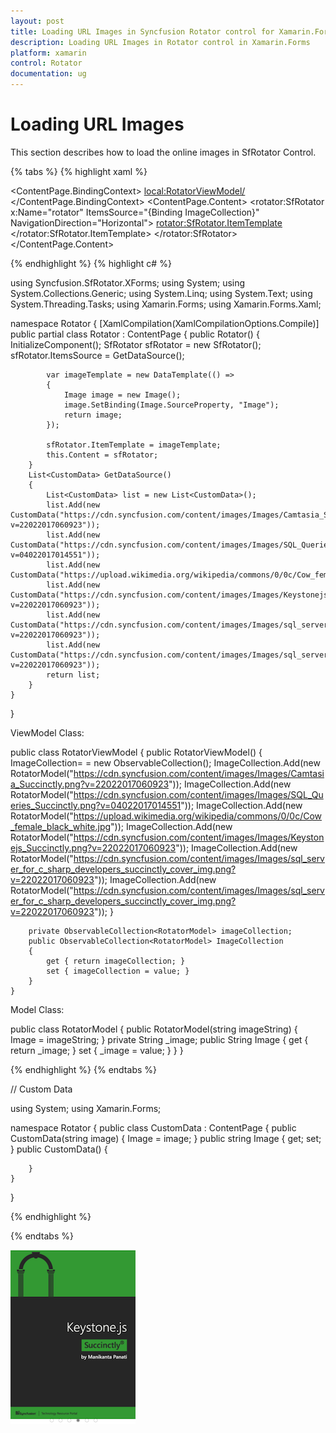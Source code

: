 ```yaml
---
layout: post
title: Loading URL Images in Syncfusion Rotator control for Xamarin.Forms.
description: Loading URL Images in Rotator control in Xamarin.Forms
platform: xamarin 
control: Rotator 
documentation: ug
---
```


# Loading URL Images

This section describes how to load the online images in SfRotator Control.

{% tabs %}
{% highlight xaml %}
<?xml version="1.0" encoding="utf-8" ?>
<ContentPage xmlns="http://xamarin.com/schemas/2014/forms"
             xmlns:x="http://schemas.microsoft.com/winfx/2009/xaml"
             xmlns:local="clr-namespace:Rotator"
             xmlns:rotator="clr-namespace:Syncfusion.SfRotator.XForms;assembly=Syncfusion.SfRotator.XForms"
             x:Class="Rotator.MainPage">
    <ContentPage.BindingContext>
        <local:RotatorViewModel/>
    </ContentPage.BindingContext>
    <ContentPage.Content>
        <StackLayout>
            <rotator:SfRotator x:Name="rotator" 
                        ItemsSource="{Binding ImageCollection}" 
                        NavigationDirection="Horizontal">
                <rotator:SfRotator.ItemTemplate>
                    <DataTemplate>
                        <StackLayout >
                            <Image Source="{Binding Image}" HeightRequest="250"/>
                        </StackLayout>
                    </DataTemplate>
                </rotator:SfRotator.ItemTemplate>
            </rotator:SfRotator>
        </StackLayout>
    </ContentPage.Content>
</ContentPage>

{% endhighlight %}
{% highlight c# %}

using Syncfusion.SfRotator.XForms;
using System;
using System.Collections.Generic;
using System.Linq;
using System.Text;
using System.Threading.Tasks;
using Xamarin.Forms;
using Xamarin.Forms.Xaml;

namespace Rotator
{
    [XamlCompilation(XamlCompilationOptions.Compile)]
    public partial class Rotator : ContentPage
    {
        public Rotator()
        {
            InitializeComponent();
            SfRotator sfRotator = new SfRotator();
            sfRotator.ItemsSource = GetDataSource();

            var imageTemplate = new DataTemplate(() =>
            {
                Image image = new Image();
                image.SetBinding(Image.SourceProperty, "Image");
                return image;
            });

            sfRotator.ItemTemplate = imageTemplate;
            this.Content = sfRotator;
        }
        List<CustomData> GetDataSource()
        {
            List<CustomData> list = new List<CustomData>();
            list.Add(new CustomData("https://cdn.syncfusion.com/content/images/Images/Camtasia_Succinctly.png?v=22022017060923"));
            list.Add(new CustomData("https://cdn.syncfusion.com/content/images/Images/SQL_Queries_Succinctly.png?v=04022017014551"));
            list.Add(new CustomData("https://upload.wikimedia.org/wikipedia/commons/0/0c/Cow_female_black_white.jpg"));
            list.Add(new CustomData("https://cdn.syncfusion.com/content/images/Images/Keystonejs_Succinctly.png?v=22022017060923"));
            list.Add(new CustomData("https://cdn.syncfusion.com/content/images/Images/sql_server_for_c_sharp_developers_succinctly_cover_img.png?v=22022017060923"));
            list.Add(new CustomData("https://cdn.syncfusion.com/content/images/Images/sql_server_for_c_sharp_developers_succinctly_cover_img.png?v=22022017060923"));
            return list;
        }
    }
}


ViewModel Class:

public class RotatorViewModel
    {
        public RotatorViewModel()
        {
            ImageCollection= = new ObservableCollection<RotatorModel>();
            ImageCollection.Add(new RotatorModel("https://cdn.syncfusion.com/content/images/Images/Camtasia_Succinctly.png?v=22022017060923"));
            ImageCollection.Add(new RotatorModel("https://cdn.syncfusion.com/content/images/Images/SQL_Queries_Succinctly.png?v=04022017014551"));
            ImageCollection.Add(new RotatorModel("https://upload.wikimedia.org/wikipedia/commons/0/0c/Cow_female_black_white.jpg"));
            ImageCollection.Add(new RotatorModel("https://cdn.syncfusion.com/content/images/Images/Keystonejs_Succinctly.png?v=22022017060923"));
            ImageCollection.Add(new RotatorModel("https://cdn.syncfusion.com/content/images/Images/sql_server_for_c_sharp_developers_succinctly_cover_img.png?v=22022017060923"));
            ImageCollection.Add(new RotatorModel("https://cdn.syncfusion.com/content/images/Images/sql_server_for_c_sharp_developers_succinctly_cover_img.png?v=22022017060923"));
        }

        private ObservableCollection<RotatorModel> imageCollection;
        public ObservableCollection<RotatorModel> ImageCollection
        {
            get { return imageCollection; }
            set { imageCollection = value; }
        }
    }

Model Class:

  public class RotatorModel
    {
        public RotatorModel(string imageString)
        {
            Image = imageString;
        }
        private String _image;
        public String Image
        {
            get { return _image; }
            set { _image = value; }
        }
    }

{% endhighlight %}
{% endtabs %}

// Custom Data 

using System;
using Xamarin.Forms;

namespace Rotator
{
    public class CustomData : ContentPage
    {
        public CustomData(string image)
        {
            Image = image;
        }
        public string Image
        {
            get;
            set;
        }
        public CustomData()
        {

        }
    }
}

{% endhighlight %}

{% endtabs %}

![Loading URL Image](images/URLImage.png)